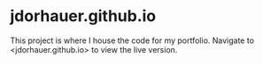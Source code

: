 # jdorhauer.github.io

This project is where I house the code for my portfolio. Navigate to <jdorhauer.github.io> to view the live version.
